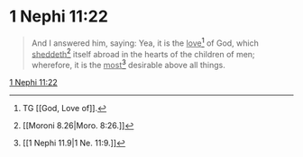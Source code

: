 # 1 Nephi 11:22

> And I answered him, saying: Yea, it is the <u>love</u>[^a] of God, which <u>sheddeth</u>[^b] itself abroad in the hearts of the children of men; wherefore, it is the <u>most</u>[^c] desirable above all things.

[1 Nephi 11:22](https://www.churchofjesuschrist.org/study/scriptures/bofm/1-ne/11?lang=eng&id=p22#p22)


[^a]: TG [[God, Love of]].
[^b]: [[Moroni 8.26|Moro. 8:26.]]
[^c]: [[1 Nephi 11.9|1 Ne. 11:9.]]
